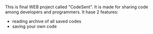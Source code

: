 This is final WEB project called "CodeSent". It is made for sharing code among developers and programmers. It hase 2 features:
- reading archive of all saved codes
- saving your own code

